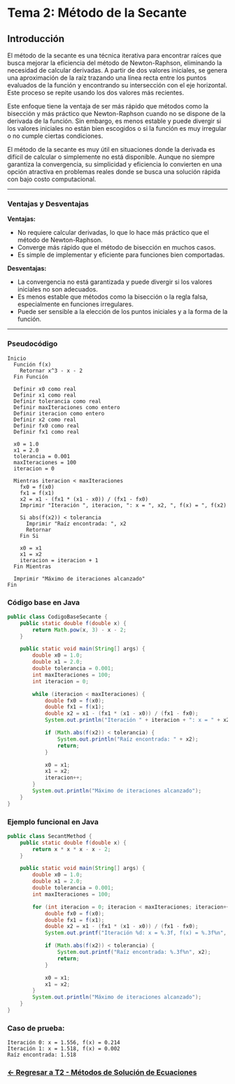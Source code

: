 # Tema 2: Método de la Secante

## Introducción

El método de la secante es una técnica iterativa para encontrar raíces que busca mejorar la eficiencia del método de Newton-Raphson, eliminando la necesidad de calcular derivadas. A partir de dos valores iniciales, se genera una aproximación de la raíz trazando una línea recta entre los puntos evaluados de la función y encontrando su intersección con el eje horizontal. Este proceso se repite usando los dos valores más recientes.

Este enfoque tiene la ventaja de ser más rápido que métodos como la bisección y más práctico que Newton-Raphson cuando no se dispone de la derivada de la función. Sin embargo, es menos estable y puede divergir si los valores iniciales no están bien escogidos o si la función es muy irregular o no cumple ciertas condiciones.

El método de la secante es muy útil en situaciones donde la derivada es difícil de calcular o simplemente no está disponible. Aunque no siempre garantiza la convergencia, su simplicidad y eficiencia lo convierten en una opción atractiva en problemas reales donde se busca una solución rápida con bajo costo computacional.

---

### Ventajas y Desventajas

**Ventajas:**
- No requiere calcular derivadas, lo que lo hace más práctico que el método de Newton-Raphson.
- Converge más rápido que el método de bisección en muchos casos.
- Es simple de implementar y eficiente para funciones bien comportadas.

**Desventajas:**
- La convergencia no está garantizada y puede divergir si los valores iniciales no son adecuados.
- Es menos estable que métodos como la bisección o la regla falsa, especialmente en funciones irregulares.
- Puede ser sensible a la elección de los puntos iniciales y a la forma de la función.

---

### Pseudocódigo

```text
Inicio
  Función f(x)
    Retornar x^3 - x - 2
  Fin Función

  Definir x0 como real
  Definir x1 como real
  Definir tolerancia como real
  Definir maxIteraciones como entero
  Definir iteracion como entero
  Definir x2 como real
  Definir fx0 como real
  Definir fx1 como real

  x0 = 1.0
  x1 = 2.0
  tolerancia = 0.001
  maxIteraciones = 100
  iteracion = 0

  Mientras iteracion < maxIteraciones
    fx0 = f(x0)
    fx1 = f(x1)
    x2 = x1 - (fx1 * (x1 - x0)) / (fx1 - fx0)
    Imprimir "Iteración ", iteracion, ": x = ", x2, ", f(x) = ", f(x2)

    Si abs(f(x2)) < tolerancia
      Imprimir "Raíz encontrada: ", x2
      Retornar
    Fin Si

    x0 = x1
    x1 = x2
    iteracion = iteracion + 1
  Fin Mientras

  Imprimir "Máximo de iteraciones alcanzado"
Fin
```

### Código base en Java

```java
public class CodigoBaseSecante {
    public static double f(double x) {
        return Math.pow(x, 3) - x - 2;
    }

    public static void main(String[] args) {
        double x0 = 1.0;
        double x1 = 2.0;
        double tolerancia = 0.001;
        int maxIteraciones = 100;
        int iteracion = 0;

        while (iteracion < maxIteraciones) {
            double fx0 = f(x0);
            double fx1 = f(x1);
            double x2 = x1 - (fx1 * (x1 - x0)) / (fx1 - fx0);
            System.out.println("Iteración " + iteracion + ": x = " + x2 + ", f(x) = " + f(x2));

            if (Math.abs(f(x2)) < tolerancia) {
                System.out.println("Raíz encontrada: " + x2);
                return;
            }

            x0 = x1;
            x1 = x2;
            iteracion++;
        }
        System.out.println("Máximo de iteraciones alcanzado");
    }
}
```

### Ejemplo funcional en Java

```java
public class SecantMethod {
    public static double f(double x) {
        return x * x * x - x - 2;
    }

    public static void main(String[] args) {
        double x0 = 1.0;
        double x1 = 2.0;
        double tolerancia = 0.001;
        int maxIteraciones = 100;

        for (int iteracion = 0; iteracion < maxIteraciones; iteracion++) {
            double fx0 = f(x0);
            double fx1 = f(x1);
            double x2 = x1 - (fx1 * (x1 - x0)) / (fx1 - fx0);
            System.out.printf("Iteración %d: x = %.3f, f(x) = %.3f%n", iteracion, x2, f(x2));

            if (Math.abs(f(x2)) < tolerancia) {
                System.out.printf("Raíz encontrada: %.3f%n", x2);
                return;
            }

            x0 = x1;
            x1 = x2;
        }
        System.out.println("Máximo de iteraciones alcanzado");
    }
}
```

### Caso de prueba:

```text
Iteración 0: x = 1.556, f(x) = 0.214
Iteración 1: x = 1.518, f(x) = 0.002
Raíz encontrada: 1.518
```
### [<- Regresar a T2 - Métodos de Solución de Ecuaciones ](https://github.com/Juan200519287393u83/Metodos_Numericos/blob/main/T2%20-%20M%C3%A9todos%20de%20Soluci%C3%B3n%20de%20Ecuaciones/Introducci%C3%B3n%20a%20los%20M%C3%A9todos%20de%20Soluci%C3%B3n%20de%20Ecuaciones.md)
